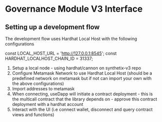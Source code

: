 # Governance Module V3 Interface

## Setting up a development flow

The development flow uses Hardhat Local Host with the following configurations

const LOCAL_HOST_URL = 'http://127.0.0.1:8545';
const HARDHAT_LOCALHOST_CHAIN_ID = 31337;

1. Setup a local node - using hardhat/cannon on synthetix-v3 repo
2. Configure Metamask Network to use Hardhat Local Host (should be a predefined network on metamask but if not can import your own with the above configurations)
3. Import addresses to metamask
4. When connecting, useDapp will initiate a contract deployment - this is the multicall contract that the library depends on - approve this contract deployment with a hardhat account
5. Interact with the UI (i.e connect wallet, disconnect and query contract views and functions)
